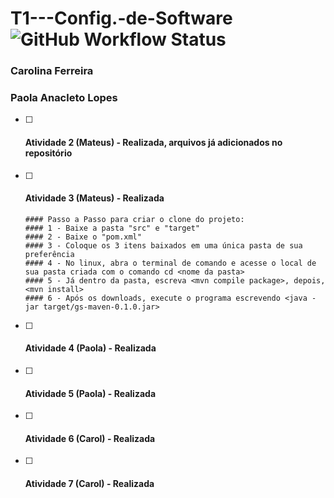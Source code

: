 # T1---Config.-de-Software ![GitHub Workflow Status](https://img.shields.io/github/workflow/status/matcacabuena/T1---Config.-de-Software/maven)
### Carolina Ferreira
### Paola Anacleto Lopes

- [ ] #### Atividade 2 (Mateus) - Realizada, arquivos já adicionados no repositório
- [ ] #### Atividade 3 (Mateus) - Realizada
      #### Passo a Passo para criar o clone do projeto:
      #### 1 - Baixe a pasta "src" e "target"
      #### 2 - Baixe o "pom.xml"
      #### 3 - Coloque os 3 itens baixados em uma única pasta de sua preferência
      #### 4 - No linux, abra o terminal de comando e acesse o local de sua pasta criada com o comando cd <nome da pasta>
      #### 5 - Já dentro da pasta, escreva <mvn compile package>, depois, <mvn install>
      #### 6 - Após os downloads, execute o programa escrevendo <java -jar target/gs-maven-0.1.0.jar>
- [ ] #### Atividade 4 (Paola) - Realizada
- [ ] #### Atividade 5 (Paola) - Realizada
- [ ] #### Atividade 6 (Carol) - Realizada
- [ ] #### Atividade 7 (Carol) - Realizada
